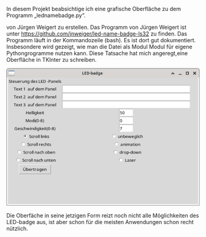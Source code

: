 In diesem Projekt beabsichtige ich eine grafische Oberfläche zu dem Programm „lednamebadge.py“.

von Jürgen Weigert zu erstellen. Das Programm von Jürgen Weigert ist unter https://github.com/jnweiger/led-name-badge-ls32 zu finden. Das Programm läuft in der Kommandozeile (bash). Es ist dort gut dokumentiert. Insbesondere wird gezeigt, wie man die Datei als Modul Modul für eigene Pythongrogramme nutzen kann. 
Diese Tatsache hat mich angeregt,eine Oberfläche in TKInter zu schreiben.

![Bild der Oberfläche](Desktop.png)

 Die Oberfäche in seine jetzigen Form reizt noch nicht alle Möglichkeiten des LED-badge aus, ist aber schon für die meisten Anwendungen schon recht nützlich. 
